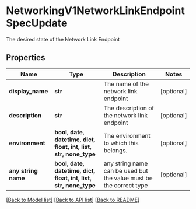# NetworkingV1NetworkLinkEndpointSpecUpdate

The desired state of the Network Link Endpoint

## Properties
Name | Type | Description | Notes
------------ | ------------- | ------------- | -------------
**display_name** | **str** | The name of the network link endpoint | [optional] 
**description** | **str** | The description of the network link endpoint | [optional] 
**environment** | **bool, date, datetime, dict, float, int, list, str, none_type** | The environment to which this belongs. | [optional] 
**any string name** | **bool, date, datetime, dict, float, int, list, str, none_type** | any string name can be used but the value must be the correct type | [optional]

[[Back to Model list]](../README.md#documentation-for-models) [[Back to API list]](../README.md#documentation-for-api-endpoints) [[Back to README]](../README.md)


